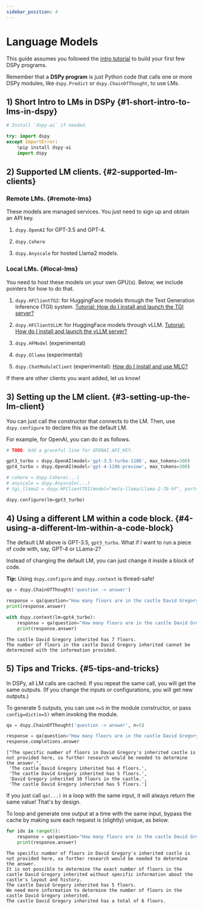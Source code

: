 ```yaml
---
sidebar_position: 4
---
```


# Language Models

This guide assumes you followed the [intro tutorial](https://colab.research.google.com/github/stanfordnlp/dspy/blob/main/intro.ipynb) to build your first few DSPy programs.

Remember that a **DSPy program** is just Python code that calls one or more DSPy modules, like `dspy.Predict` or `dspy.ChainOfThought`, to use LMs.

## 1) Short Intro to LMs in DSPy {#1-short-intro-to-lms-in-dspy}

``` python
# Install `dspy-ai` if needed.

try: import dspy
except ImportError:
    %pip install dspy-ai
    import dspy
```

## 2) Supported LM clients. {#2-supported-lm-clients}

### Remote LMs. {#remote-lms}

These models are managed services. You just need to sign up and obtain
an API key.

1.  `dspy.OpenAI` for GPT-3.5 and GPT-4.

2.  `dspy.Cohere`

3.  `dspy.Anyscale` for hosted Llama2 models.

### Local LMs. {#local-lms}

You need to host these models on your own GPU(s). Below, we include
pointers for how to do that.

1.  `dspy.HFClientTGI`: for HuggingFace models through the Text Generation Inference (TGI) system. [Tutorial: How do I install and launch the TGI server?](/api/hosting_language_models_locally/TGI)

2.  `dspy.HFClientVLLM`: for HuggingFace models through vLLM. [Tutorial: How do I install and launch the vLLM server?](/api/hosting_language_models_locally/vLLM)

3.  `dspy.HFModel` (experimental)

4.  `dspy.Ollama` (experimental)

5.  `dspy.ChatModuleClient` (experimental): [How do I install and use MLC?](/api/hosting_language_models_locally/MLC)

If there are other clients you want added, let us know!

## 3) Setting up the LM client. {#3-setting-up-the-lm-client}

You can just call the constructor that connects to the LM. Then, use
`dspy.configure` to declare this as the default LM.

For example, for OpenAI, you can do it as follows.

``` python
# TODO: Add a graceful line for OPENAI_API_KEY.

gpt3_turbo = dspy.OpenAI(model='gpt-3.5-turbo-1106', max_tokens=300)
gpt4_turbo = dspy.OpenAI(model='gpt-4-1106-preview', max_tokens=300)

# cohere = dspy.Cohere(...)
# anyscale = dspy.Anyscale(...)
# tgi_llama2 = dspy.HFClientTGI(model="meta-llama/Llama-2-7b-hf", port=8080, url="http://localhost")

dspy.configure(lm=gpt3_turbo)
```

## 4) Using a different LM within a code block. {#4-using-a-different-lm-within-a-code-block}

The default LM above is GPT-3.5, `gpt3_turbo`. What if I want to run a
piece of code with, say, GPT-4 or LLama-2?

Instead of changing the default LM, you can just change it inside a
block of code.

**Tip:** Using `dspy.configure` and `dspy.context` is thread-safe!

``` python
qa = dspy.ChainOfThought('question -> answer')

response = qa(question="How many floors are in the castle David Gregory inherited?")
print(response.answer)

with dspy.context(lm=gpt4_turbo):
    response = qa(question="How many floors are in the castle David Gregory inherited?")
    print(response.answer)
```

    The castle David Gregory inherited has 7 floors.
    The number of floors in the castle David Gregory inherited cannot be determined with the information provided.

## 5) Tips and Tricks. {#5-tips-and-tricks}

In DSPy, all LM calls are cached. If you repeat the same call, you will
get the same outputs. (If you change the inputs or configurations, you
will get new outputs.)

To generate 5 outputs, you can use `n=5` in the module constructor, or
pass `config=dict(n=5)` when invoking the module.

``` python
qa = dspy.ChainOfThought('question -> answer', n=5)

response = qa(question="How many floors are in the castle David Gregory inherited?")
response.completions.answer
```

    ["The specific number of floors in David Gregory's inherited castle is not provided here, so further research would be needed to determine the answer.",
     'The castle David Gregory inherited has 4 floors.',
     'The castle David Gregory inherited has 5 floors.',
     'David Gregory inherited 10 floors in the castle.',
     'The castle David Gregory inherited has 5 floors.']

If you just call `qa(...)` in a loop with the same input, it will always
return the same value! That\'s by design.

To loop and generate one output at a time with the same input, bypass
the cache by making sure each request is (slightly) unique, as below.

``` python
for idx in range(5):
    response = qa(question="How many floors are in the castle David Gregory inherited?", config=dict(temperature=0.7+0.0001*idx))
    print(response.answer)
```

    The specific number of floors in David Gregory's inherited castle is not provided here, so further research would be needed to determine the answer.
    It is not possible to determine the exact number of floors in the castle David Gregory inherited without specific information about the castle's layout and history.
    The castle David Gregory inherited has 5 floors.
    We need more information to determine the number of floors in the castle David Gregory inherited.
    The castle David Gregory inherited has a total of 6 floors.
